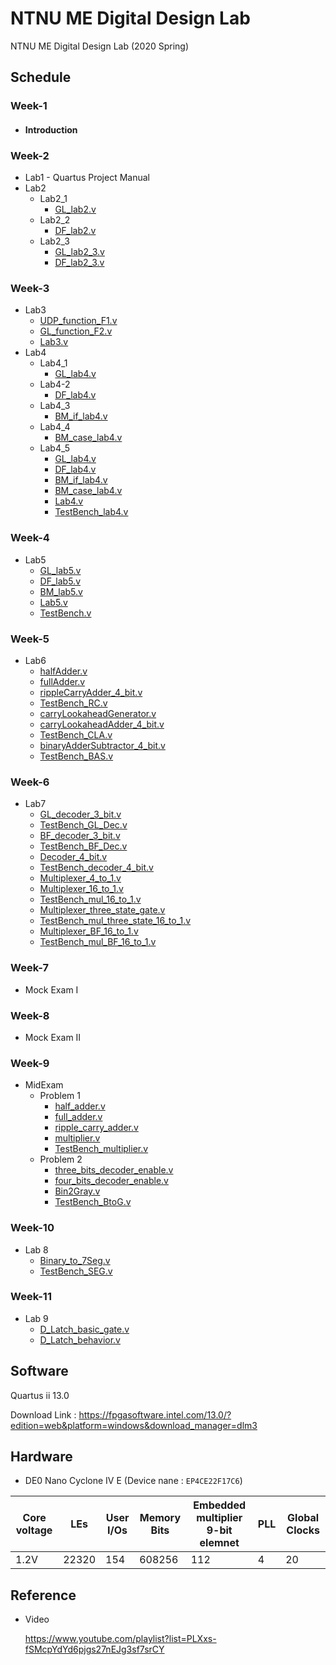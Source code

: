 # NTNU ME Digital Design Lab
NTNU ME Digital Design Lab (2020 Spring)

## Schedule
### Week-1
  * #### Introduction

### Week-2
  * Lab1 - Quartus Project Manual
  * Lab2
    * Lab2_1
      * [GL_lab2.v](Week-2/Lab2_1/GL_lab2.v)
    * Lab2_2
      * [DF_lab2.v](Week-2/Lab2_2/DF_lab2.v)
    * Lab2_3
      * [GL_lab2_3.v](Week-2/Lab2_3/GL_lab2_3.v)
      * [DF_lab2_3.v](Week-2/Lab2_3/DF_lab2_3.v)
### Week-3
  * Lab3
    * [UDP_function_F1.v](Week-3/Lab3/UDP_function_F1.v)
    * [GL_function_F2.v](Week-3/Lab3/GL_function_F2.v)
    * [Lab3.v](Week-3/Lab3/Lab3.v)
  * Lab4
    * Lab4_1
      * [GL_lab4.v](Week-3/Lab4_1/GL_lab4.v)
    * Lab4-2
      * [DF_lab4.v](Week-3/Lab4_2/DF_lab4.v)
    * Lab4_3
      * [BM_if_lab4.v](Week-3/Lab4_3/BM_if_lab4.v)
    * Lab4_4
      * [BM_case_lab4.v](Week-3/Lab4_4/BM_case_lab4.v)
    * Lab4_5
      * [GL_lab4.v](Week-3/Lab4_1/GL_lab4.v)
      * [DF_lab4.v](Week-3/Lab4_2/DF_lab4.v)
      * [BM_if_lab4.v](Week-3/Lab4_3/BM_if_lab4.v)
      * [BM_case_lab4.v](Week-3/Lab4_4/BM_case_lab4.v)
      * [Lab4.v](Week-3/Lab4_5/Lab4.v)
      * [TestBench_lab4.v](Week-3/Lab4_5/TestBench_lab4.v)
### Week-4
  * Lab5
    * [GL_lab5.v](Week-4/GL_lab5.v)
    * [DF_lab5.v](Week-4/DF_lab5.v)
    * [BM_lab5.v](Week-4/BM_lab5.v)
    * [Lab5.v](Week-4/Lab5.v)
    * [TestBench.v](Week-4/TestBench.v)
    
### Week-5
  * Lab6
    * [halfAdder.v](Week-5/halfAdder.v)
    * [fullAdder.v](Week-5/fullAdder.v)
    * [rippleCarryAdder_4_bit.v](Week-5/rippleCarryAdder_4_bit.v)
    * [TestBench_RC.v](Week-5/TestBench_RC.v)
    * [carryLookaheadGenerator.v](Week-5/carryLookaheadGenerator.v)
    * [carryLookaheadAdder_4_bit.v](Week-5/carryLookaheadAdder_4_bit.v)
    * [TestBench_CLA.v](Week-5/TestBench_CLA.v)
    * [binaryAdderSubtractor_4_bit.v](Week-5/binaryAdderSubtractor_4_bit.v)
    * [TestBench_BAS.v](Week-5/TestBench_BAS.v)
    
### Week-6
  * Lab7
    * [GL_decoder_3_bit.v](Week-6/GL_decoder_3_bit.v)
    * [TestBench_GL_Dec.v](Week-6/TestBench_GL_Dec.v)
    * [BF_decoder_3_bit.v](Week-6/BF_decoder_3_bit.v)
    * [TestBench_BF_Dec.v](Week-6/TestBench_BF_Dec.v)
    * [Decoder_4_bit.v](Week-6/Decoder_4_bit.v)
    * [TestBench_decoder_4_bit.v](Week-6/TestBench_decoder_4_bit.v)
    * [Multiplexer_4_to_1.v](Week-6/Multiplexer_4_to_1.v)
    * [Multiplexer_16_to_1.v](Week-6/Multiplexer_16_to_1.v)
    * [TestBench_mul_16_to_1.v](Week-6/TestBench_mul_16_to_1.v)
    * [Multiplexer_three_state_gate.v](Week-6/Multiplexer_three_state_gate.v)
    * [TestBench_mul_three_state_16_to_1.v](Week-6/TestBench_mul_three_state_16_to_1.v)
    * [Multiplexer_BF_16_to_1.v](Week-6/Multiplexer_BF_16_to_1.v)
    * [TestBench_mul_BF_16_to_1.v](Week-6/TestBench_mul_BF_16_to_1.v)
### Week-7
  * Mock Exam I
### Week-8
  * Mock Exam II
### Week-9
  * MidExam
    * Problem 1
      * [half_adder.v](Week-9/Problem1/half_adder.v)
      * [full_adder.v](Week-9/Problem1/full_adder.v)
      * [ripple_carry_adder.v](Week-9/Problem1/ripple_carry_adder.v)
      * [multiplier.v](Week-9/Problem1/multiplier.v)
      * [TestBench_multiplier.v](Week-9/Problem1/TestBench_multiplier.v)
    * Problem 2
      * [three_bits_decoder_enable.v](Week-9/Problem2/three_bits_decoder_enable.v)
      * [four_bits_decoder_enable.v](Week-9/Problem2/four_bits_decoder_enable.v)
      * [Bin2Gray.v](Week-9/Problem2/Bin2Gray.v)
      * [TestBench_BtoG.v](Week-9/Problem2/TestBench_BtoG.v)
### Week-10
  * Lab 8
    * [Binary_to_7Seg.v](Week-10/Binary_to_7Seg.v)
    * [TestBench_SEG.v](Week-10/TestBench_SEG.v)
### Week-11
  * Lab 9
    * [D_Latch_basic_gate.v](Week-11/D_Latch_basic_gate.v)
    * [D_Latch_behavior.v](Week-11/D_Latch_behavior.v)
## Software
Quartus ii 13.0

Download Link : https://fpgasoftware.intel.com/13.0/?edition=web&platform=windows&download_manager=dlm3

## Hardware
* DE0 Nano Cyclone IV E (Device nane : `EP4CE22F17C6`)

|Core voltage|LEs|User I/Os|Memory Bits|Embedded multiplier 9-bit elemnet|PLL|Global Clocks|
|-|-|-|-|-|-|-|
|1.2V|22320|154|608256|112|4|20|
## Reference
* Video

    https://www.youtube.com/playlist?list=PLXxs-fSMcpYdYd6pjgs27nEJg3sf7srCY  

